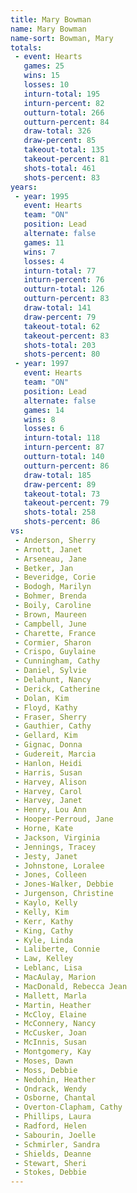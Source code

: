 ```yaml
---
title: Mary Bowman
name: Mary Bowman
name-sort: Bowman, Mary
totals:
 - event: Hearts
   games: 25
   wins: 15
   losses: 10
   inturn-total: 195
   inturn-percent: 82
   outturn-total: 266
   outturn-percent: 84
   draw-total: 326
   draw-percent: 85
   takeout-total: 135
   takeout-percent: 81
   shots-total: 461
   shots-percent: 83
years:
 - year: 1995
   event: Hearts
   team: "ON"
   position: Lead
   alternate: false
   games: 11
   wins: 7
   losses: 4
   inturn-total: 77
   inturn-percent: 76
   outturn-total: 126
   outturn-percent: 83
   draw-total: 141
   draw-percent: 79
   takeout-total: 62
   takeout-percent: 83
   shots-total: 203
   shots-percent: 80
 - year: 1997
   event: Hearts
   team: "ON"
   position: Lead
   alternate: false
   games: 14
   wins: 8
   losses: 6
   inturn-total: 118
   inturn-percent: 87
   outturn-total: 140
   outturn-percent: 86
   draw-total: 185
   draw-percent: 89
   takeout-total: 73
   takeout-percent: 79
   shots-total: 258
   shots-percent: 86
vs:
 - Anderson, Sherry
 - Arnott, Janet
 - Arseneau, Jane
 - Betker, Jan
 - Beveridge, Corie
 - Bodogh, Marilyn
 - Bohmer, Brenda
 - Boily, Caroline
 - Brown, Maureen
 - Campbell, June
 - Charette, France
 - Cormier, Sharon
 - Crispo, Guylaine
 - Cunningham, Cathy
 - Daniel, Sylvie
 - Delahunt, Nancy
 - Derick, Catherine
 - Dolan, Kim
 - Floyd, Kathy
 - Fraser, Sherry
 - Gauthier, Cathy
 - Gellard, Kim
 - Gignac, Donna
 - Gudereit, Marcia
 - Hanlon, Heidi
 - Harris, Susan
 - Harvey, Alison
 - Harvey, Carol
 - Harvey, Janet
 - Henry, Lou Ann
 - Hooper-Perroud, Jane
 - Horne, Kate
 - Jackson, Virginia
 - Jennings, Tracey
 - Jesty, Janet
 - Johnstone, Loralee
 - Jones, Colleen
 - Jones-Walker, Debbie
 - Jurgenson, Christine
 - Kaylo, Kelly
 - Kelly, Kim
 - Kerr, Kathy
 - King, Cathy
 - Kyle, Linda
 - Laliberte, Connie
 - Law, Kelley
 - Leblanc, Lisa
 - MacAulay, Marion
 - MacDonald, Rebecca Jean
 - Mallett, Marla
 - Martin, Heather
 - McCloy, Elaine
 - McConnery, Nancy
 - McCusker, Joan
 - McInnis, Susan
 - Montgomery, Kay
 - Moses, Dawn
 - Moss, Debbie
 - Nedohin, Heather
 - Ondrack, Wendy
 - Osborne, Chantal
 - Overton-Clapham, Cathy
 - Phillips, Laura
 - Radford, Helen
 - Sabourin, Joelle
 - Schmirler, Sandra
 - Shields, Deanne
 - Stewart, Sheri
 - Stokes, Debbie
---
```

